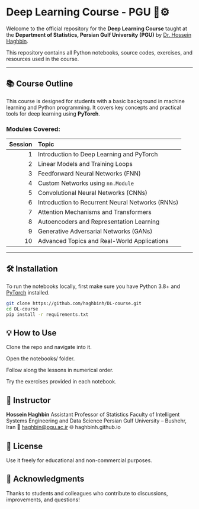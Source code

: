 # Deep Learning Course - PGU 🧠⚙️

Welcome to the official repository for the **Deep Learning Course** taught at the **Department of Statistics, Persian Gulf University (PGU)** by [Dr. Hossein Haghbin](https://haghbinh.github.io/).

This repository contains all Python notebooks, source codes, exercises, and resources used in the course.

---

## 📚 Course Outline

This course is designed for students with a basic background in machine learning and Python programming. It covers key concepts and practical tools for deep learning using **PyTorch**.

### Modules Covered:
| Session | Topic |
|--------:|:------|
| 1       | Introduction to Deep Learning and PyTorch |
| 2       | Linear Models and Training Loops |
| 3       | Feedforward Neural Networks (FNN) |
| 4       | Custom Networks using `nn.Module` |
| 5       | Convolutional Neural Networks (CNNs) |
| 6       | Introduction to Recurrent Neural Networks (RNNs) |
| 7       | Attention Mechanisms and Transformers |
| 8       | Autoencoders and Representation Learning |
| 9       | Generative Adversarial Networks (GANs) |
| 10      | Advanced Topics and Real-World Applications |

---

## 🛠 Installation

To run the notebooks locally, first make sure you have Python 3.8+ and [PyTorch](https://pytorch.org/) installed.

```bash
git clone https://github.com/haghbinh/DL-course.git
cd DL-course
pip install -r requirements.txt
```

## 💡 How to Use
Clone the repo and navigate into it.

Open the notebooks/ folder.

Follow along the lessons in numerical order.

Try the exercises provided in each notebook.

## 📢 Instructor
**Hossein Haghbin**
Assistant Professor of Statistics
Faculty of Intelligent Systems Engineering and Data Science
Persian Gulf University – Bushehr, Iran
📧 haghbin@pgu.ac.ir
🌐 haghbinh.github.io

## 📌 License
Use it freely for educational and non-commercial purposes.

## 🙌 Acknowledgments
Thanks to students and colleagues who contribute to discussions, improvements, and questions!
